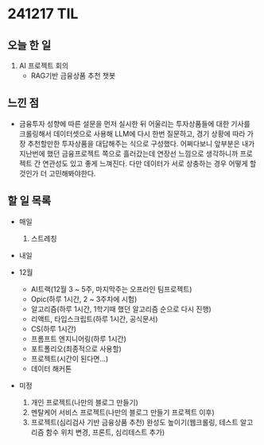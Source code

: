# 241217 TIL

## 오늘 한 일
1. AI 프로젝트 회의
    - RAG기반 금융상품 추천 챗봇

## 느낀 점
- 금융투자 성향에 따른 설문을 먼저 실시한 뒤 어울리는 투자상품들에 대한 기사를 크롤링해서 데이터셋으로 사용해 LLM에 다시 한번 질문하고, 경기 상황에 따라 가장 추천할만한 투자상품을 대답해주는 식으로 구성했다. 어쩌다보니 앞부분은 내가 지난번에 했던 금융프로젝트 쪽으로 흘러갔는데 연장선 느낌으로 생각하니까 프로젝트 간 연관성도 있고 좋게 느껴진다. 다만 데이터가 서로 상충하는 경우 어떻게 할 것인가 더 고민해봐야한다.

## 할 일 목록
  - 매일
    1. 스트레칭

  - 내일

  - 12월
    - AI트랙(12월 3 ~ 5주, 마지막주는 오프라인 팀프로젝트)
    - Opic(하루 1시간, 2 ~ 3주차에 시험)
    - 알고리즘(하루 1시간, 1학기때 했던 알고리즘 순으로 다시 진행)
    - 리액트, 타입스크립트(하루 1시간, 공식문서)
    - CS(하루 1시간)
    - 프롬프트 엔지니어링(하루 1시간)
    - 포트폴리오(최종적으로 사용할)
    - 프로젝트(시간이 된다면...)
    - 데이터 해커톤

  - 미정
    1. 개인 프로젝트(나만의 블로그 만들기)
    2. 멘탈케어 서비스 프로젝트(나만의 블로그 만들기 프로젝트 이후)
    3. 프로젝트(심리검사 기반 금융상품 추천) 완성도 높이기(웹크롤링, 테스트 알고리즘 함수 위치 변경, 프론트, 심리테스트 추가)